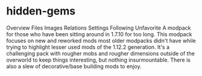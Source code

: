 # hidden-gems
Overview Files Images Relations Settings Following  Unfavorite A modpack for those who have been sitting around in 1.7.10 for too long. This modpack focuses on new and reworked mods most older modpacks didn't have while trying to highlight lesser used mods of the 1.12.2 generation.   It's a challenging pack with rougher mobs and rougher dimensions outside of the overworld to keep things interesting, but nothing insurmountable. There is also a slew of decorative/base building mods to enjoy.
